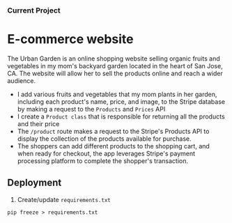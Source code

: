 ### Current Project
# E-commerce website 

  The Urban Garden is an online shopping website selling organic fruits and vegetables in my mom's backyard garden located in the heart of San Jose, CA. The website will allow her to sell the products online and reach a wider audience. 
* I add various fruits and vegetables that my mom plants in her garden, including each product's name, price, and image, to the Stripe database by making a request to the `Products` and `Prices` API 
* I create a `Product class` that is responsible for returning all the products and their price
* The `/product` route makes a request to the Stripe's Products API to display the collection of the products available for purchase.
* The shoppers can add different products to the shopping cart, and when ready for checkout, the app leverages Stripe's payment processing platform to complete the shopper's transaction. 

## Deployment

1. Create/update `requirements.txt`

```
pip freeze > requirements.txt
```

